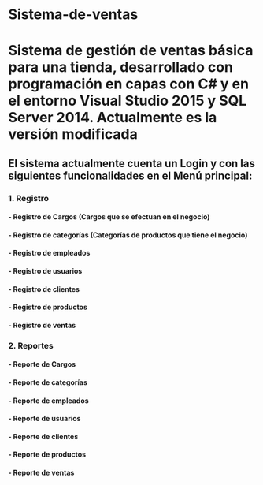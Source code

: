 # Sistema-de-ventas
<h1> Sistema de gestión de ventas básica para una tienda, desarrollado con programación en capas con C# y en el entorno Visual Studio 2015 y SQL Server 2014. Actualmente es la versión modificada </h1>

<h2> El sistema actualmente cuenta un Login y con las siguientes funcionalidades en el Menú principal: </h2>

<h3> 1. Registro </h3>
  <div> 
    <h4> - Registro de Cargos (Cargos que se efectuan en el negocio) </h4>
    <h4> - Registro de categorías (Categorías de productos que tiene el negocio) </h4>
    <h4> - Registro de empleados </h4>
    <h4> - Registro de usuarios </h4>
    <h4> - Registro de clientes </h4>
    <h4> - Registro de productos </h4>
    <h4> - Registro de ventas </h4>
  </div>
<h3> 2. Reportes </h3>
  <div> 
    <h4> - Reporte de Cargos </h4>
    <h4> - Reporte de categorías </h4>
    <h4> - Reporte de empleados </h4>
    <h4> - Reporte de usuarios </h4>
    <h4> - Reporte de clientes </h4>
    <h4> - Reporte de productos </h4>
    <h4> - Reporte de ventas </h4>
  </div>
